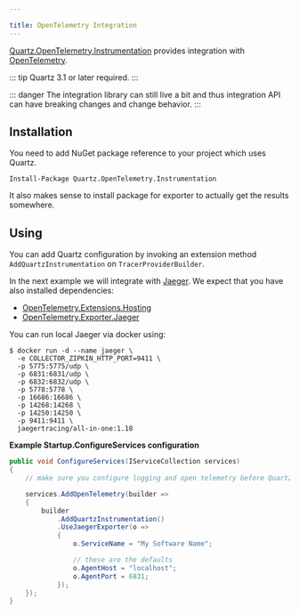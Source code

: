 ```yaml
---

title: OpenTelemetry Integration
---
```


[Quartz.OpenTelemetry.Instrumentation](https://www.nuget.org/packages/Quartz.OpenTelemetry.Instrumentation)
provides integration with [OpenTelemetry](https://opentelemetry.io/).

::: tip
Quartz 3.1 or later required.
:::

::: danger
The integration library can still live a bit and thus integration API can have breaking changes and change behavior.
:::

## Installation

You need to add NuGet package reference to your project which uses Quartz.

```
Install-Package Quartz.OpenTelemetry.Instrumentation
```

It also makes sense to install package for exporter to actually get the results somewhere.

## Using

You can add Quartz configuration by invoking an extension method `AddQuartzInstrumentation` on `TracerProviderBuilder`.

In the next example we will integrate with [Jaeger](https://www.jaegertracing.io/). We expect that you have also installed dependencies:

* [OpenTelemetry.Extensions.Hosting](https://www.nuget.org/packages/OpenTelemetry.Extensions.Hosting)
* [OpenTelemetry.Exporter.Jaeger](https://www.nuget.org/packages/OpenTelemetry.Exporter.Jaeger)

You can run local Jaeger via docker using:

```
$ docker run -d --name jaeger \
  -e COLLECTOR_ZIPKIN_HTTP_PORT=9411 \
  -p 5775:5775/udp \
  -p 6831:6831/udp \
  -p 6832:6832/udp \
  -p 5778:5778 \
  -p 16686:16686 \
  -p 14268:14268 \
  -p 14250:14250 \
  -p 9411:9411 \
  jaegertracing/all-in-one:1.18
```

**Example Startup.ConfigureServices configuration**

```csharp
public void ConfigureServices(IServiceCollection services)
{
    // make sure you configure logging and open telemetry before Quartz services

    services.AddOpenTelemetry(builder =>
    {
        builder
            .AddQuartzInstrumentation()
            .UseJaegerExporter(o =>
            {
                o.ServiceName = "My Software Name";

                // these are the defaults
                o.AgentHost = "localhost";
                o.AgentPort = 6831;
            });
    });
}
```
